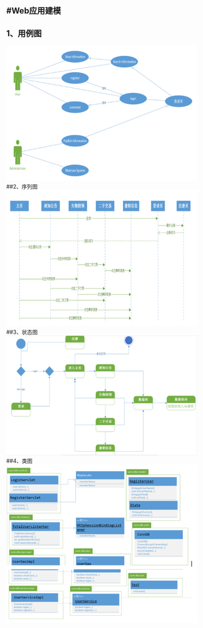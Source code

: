 #Web应用建模
-----------
## 1、用例图
![Alt text](./1499159211954.png)
##2、序列图
![Alt text](./1499159236297.png)
##3、状态图
![Alt text](./1499159271053.png)
##4、类图
![Alt text](./1499159285875.png)
